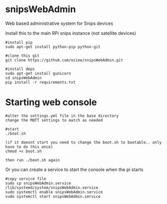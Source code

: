 # snipsWebAdmin
Web based administrative system for Snips devices

Install this to the main RPi snips instance (not satellite devices)

    #install pip
    sudo apt-get install python-pip python-git
    
    #clone this git
    git clone https://github.com/oziee/snipsWebAdmin.git
    
    #install deps
    sudo apt-get install gunicorn
    cd snipsWebAdmin
    pip install -r requirements.txt
    
# Starting web console


    #alter the settings.yml file in the base directory
    change the MQTT settings to match as needed
    
    #start
    ./boot.sh
    
    (if it doesnt start you need to change the boot.sh to bootable.. only have to do this once)
    chmod +x boot.sh
    
    then run ./boot.sh again
    
Or you can create a service to start the console when the pi starts

    #copy service file
    sudo cp snipsWebAdmin.service /lib/systemd/system/snipsWebAdmin.service
    sudo systemctl enable snipsWebAdmin.service
    sudo systemctl start snipsWebAdmin.service
